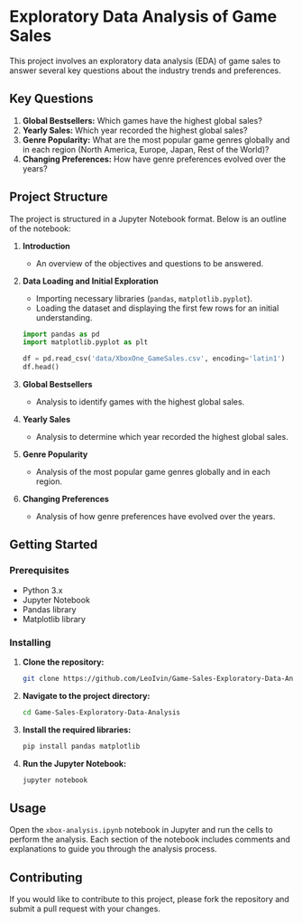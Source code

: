 # Exploratory Data Analysis of Game Sales

This project involves an exploratory data analysis (EDA) of game sales to answer several key questions about the industry trends and preferences.

## Key Questions

1. **Global Bestsellers:** Which games have the highest global sales?
2. **Yearly Sales:** Which year recorded the highest global sales?
3. **Genre Popularity:** What are the most popular game genres globally and in each region (North America, Europe, Japan, Rest of the World)?
4. **Changing Preferences:** How have genre preferences evolved over the years?

## Project Structure

The project is structured in a Jupyter Notebook format. Below is an outline of the notebook:

1. **Introduction**
    - An overview of the objectives and questions to be answered.

2. **Data Loading and Initial Exploration**
    - Importing necessary libraries (`pandas`, `matplotlib.pyplot`).
    - Loading the dataset and displaying the first few rows for an initial understanding.

    ```python
    import pandas as pd
    import matplotlib.pyplot as plt

    df = pd.read_csv('data/XboxOne_GameSales.csv', encoding='latin1')
    df.head()
    ```

3. **Global Bestsellers**
    - Analysis to identify games with the highest global sales.
    
4. **Yearly Sales**
    - Analysis to determine which year recorded the highest global sales.
    
5. **Genre Popularity**
    - Analysis of the most popular game genres globally and in each region.

6. **Changing Preferences**
    - Analysis of how genre preferences have evolved over the years.

## Getting Started

### Prerequisites

- Python 3.x
- Jupyter Notebook
- Pandas library
- Matplotlib library

### Installing

1. **Clone the repository:**

    ```bash
    git clone https://github.com/LeoIvin/Game-Sales-Exploratory-Data-Analysis.git
    ```

2. **Navigate to the project directory:**

    ```bash
    cd Game-Sales-Exploratory-Data-Analysis
    ```

3. **Install the required libraries:**

    ```bash
    pip install pandas matplotlib
    ```

4. **Run the Jupyter Notebook:**

    ```bash
    jupyter notebook
    ```

## Usage

Open the `xbox-analysis.ipynb` notebook in Jupyter and run the cells to perform the analysis. Each section of the notebook includes comments and explanations to guide you through the analysis process.

## Contributing

If you would like to contribute to this project, please fork the repository and submit a pull request with your changes.



